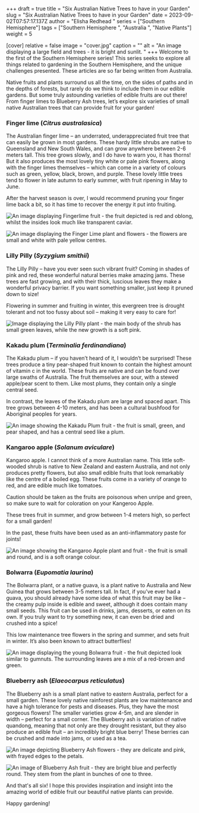 +++
draft = true
title = "Six Australian Native Trees to have in your Garden"
slug = "Six Australian Native Trees to have in your Garden"
date = 2023-09-02T07:57:17.137Z
author = "Elisha Redhead "
series = ["Southern Hemisphere"]
tags = ["Southern Hemisphere ", "Australia ", "Native Plants"]
weight = 5

[cover]
relative = false
image = "cover.jpg"
caption = ""
alt = "An image displaying a large field and trees - it is bright and sunlit. "
+++
Welcome to the first of the Southern Hemisphere series! This series seeks to explore all things related to gardening in the Southern Hemisphere, and the unique challenges presented. These articles are so far being written from Australia. 

Native fruits and plants surround us all the time, on the sides of paths and in the depths of forests, but rarely do we think to include them in our edible gardens. But some truly astounding varieties of edible fruits are out there! From finger limes to Blueberry Ash trees, let’s explore six varieties of small native Australian trees that can provide fruit for your garden!

### **Finger lime (*Citrus australasica*)**  

The Australian finger lime – an underrated, underappreciated fruit tree that can easily be grown in most gardens. These hardy little shrubs are native to Queensland and New South Wales, and can grow anywhere between 2-6 meters tall. This tree grows slowly, and I do have to warn you, it has thorns! But it also produces the most lovely tiny white or pale pink flowers, along with the finger limes themselves – which can come in a variety of colours such as green, yellow, black, brown, and purple. These lovely little trees tend to flower in late autumn to early summer, with fruit ripening in May to June.

After the harvest season is over, I would recommend pruning your finger lime back a bit, so it has time to recover the energy it put into fruiting.

![An image displaying Fingerlime fruit - the fruit depicted is red and oblong, whilst the insides look much like transparent caviar.](shutterstock_1431545150.webp)

![An image displaying the Finger Lime plant and flowers - the flowers are small and white with pale yellow centres. ](shutterstock_1431700487.webp)

### **Lilly Pilly (*Syzygium smithii*)**  

The Lilly Pilly – have you ever seen such vibrant fruit? Coming in shades of pink and red, these wonderful natural berries make amazing jams. These trees are fast growing, and with their thick, luscious leaves they make a wonderful privacy barrier. If you want something smaller, just keep it pruned down to size!

Flowering in summer and fruiting in winter, this evergreen tree is drought tolerant and not too fussy about soil – making it very easy to care for!

![Image displaying the Lilly Pilly plant - the main body of the shrub has small green leaves, while the new growth is a soft pink.](shutterstock_2116815545.webp)

### **Kakadu plum (*Terminalia ferdinandiana*)**

The Kakadu plum – if you haven’t heard of it, I wouldn’t be surprised! These trees produce a tiny pear-shaped fruit known to contain the highest amount of vitamin c in the world. These fruits are native and can be found over large swaths of Australia. The fruit themselves are sour, with a stewed apple/pear scent to them. Like most plums, they contain only a single central seed.

In contrast, the leaves of the Kakadu plum are large and spaced apart. This tree grows between 4-10 meters, and has been a cultural bushfood for Aboriginal peoples for years.

![An image showing the Kakadu Plum fruit - the fruit is small, green, and pear shaped, and has a central seed like a plum.](shutterstock_2271990053.webp)

### **Kangaroo apple (*Solanum aviculare*)**

Kangaroo apple. I cannot think of a more Australian name. This little soft-wooded shrub is native to New Zealand and eastern Australia, and not only produces pretty flowers, but also small edible fruits that look remarkably like the centre of a boiled egg. These fruits come in a variety of orange to red, and are edible much like tomatoes.

Caution should be taken as the fruits are poisonous when unripe and green, so make sure to wait for coloration on your Kangeroo Apple.

These trees fruit in summer, and grow between 1-4 meters high, so perfect for a small garden!

In the past, these fruits have been used as an anti-inflammatory paste for joints!

![An image showing the Kangaroo Apple plant and fruit - the fruit is small and round, and is a soft orange colour. ](shutterstock_1220223037.webp)

### **Bolwarra (*Eupomatia laurina*)**

The Bolwarra plant, or a native guava, is a plant native to Australia and New Guinea that grows between 3-5 meters tall. In fact, if you’ve ever had a guava, you should already have some idea of what this fruit may be like – the creamy pulp inside is edible and sweet, although it does contain many small seeds. This fruit can be used in drinks, jams, desserts, or eaten on its own. If you truly want to try something new, it can even be dried and crushed into a spice!

This low maintenance tree flowers in the spring and summer, and sets fruit in winter. It’s also been known to attract butterflies!

![An image displaying the young Bolwarra fruit - the fruit depicted look similar to gumnuts. The surrounding leaves are a mix of a red-brown and green. ](shutterstock_2228600269.webp)

### **Blueberry ash (*Elaeocarpus reticulatus*)**

The Blueberry ash is a small plant native to eastern Australia, perfect for a small garden. These lovely native rainforest plants are low maintenance and have a high tolerance for pests and diseases. Plus, they have the most gorgeous flowers! The smaller varieties grow 4-5m, and are slender in width – perfect for a small corner. The Blueberry ash is variation of native quandong, meaning that not only are they drought resistant, but they also produce an edible fruit – an incredibly bright blue berry! These berries can be crushed and made into jams, or used as a tea.

![An image depicting Blueberry Ash flowers - they are delicate and pink, with frayed edges to the petals.](ash-2.jpg)

![An image of Blueberry Ash fruit - they are bright blue and perfectly round. They stem from the plant in bunches of one to three. ](ash-3.png)

And that's all six! I hope this provides inspiration and insight into the amazing world of edible fruit our beautiful native plants can provide. 

Happy gardening!